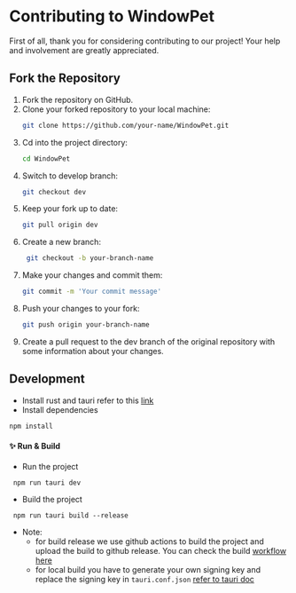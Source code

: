 # Contributing to WindowPet

First of all, thank you for considering contributing to our project! Your help and involvement are greatly appreciated.

## Fork the Repository

1.  Fork the repository on GitHub.
2.  Clone your forked repository to your local machine:
    ```bash
    git clone https://github.com/your-name/WindowPet.git
    ```
3.  Cd into the project directory:
    ```bash
    cd WindowPet
    ```
4.  Switch to develop branch:
    ```bash
    git checkout dev
    ```
5.  Keep your fork up to date:
    ```bash
    git pull origin dev
    ```
6.  Create a new branch:
    ```bash
     git checkout -b your-branch-name
    ```
7.  Make your changes and commit them:
    ```bash
    git commit -m 'Your commit message'
    ```
8.  Push your changes to your fork:
    ```bash
    git push origin your-branch-name
    ```
9.  Create a pull request to the dev branch of the original repository with some information about your changes.

## Development
- Install rust and tauri refer to this [link](https://tauri.app/v1/guides/getting-started/prerequisites)
- Install dependencies
```sh
npm install
```

#### ✨ Run & Build
- Run the project
```
 npm run tauri dev
```
- Build the project
```
 npm run tauri build --release
``` 
- Note: 
  - for build release we use github actions to build the project and upload the build to github release. You can check the build [workflow here](https://github.com/SeakMengs/WindowPet/blob/main/.github/workflows/release.yml)
  - for local build you have to generate your own signing key and replace the signing key in `tauri.conf.json` [refer to tauri doc](https://tauri.app/v1/guides/distribution/updater/)